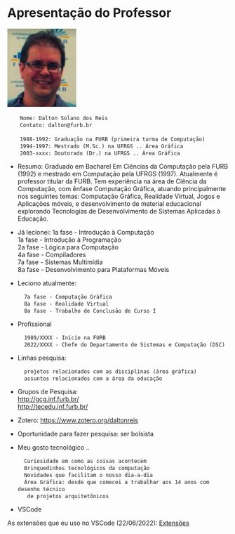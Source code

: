 # Apresentação do Professor

 ![Foto professor](./_._/img_DaltonReis.png "Foto professor")  

        Nome: Dalton Solano dos Reis
        Contato: dalton@furb.br

        1988-1992: Graduação na FURB (primeira turma de Computação)
        1994-1997: Mestrado (M.Sc.) na UFRGS .. Área Gráfica
        2003-xxxx: Doutorado (Dr.) na UFRGS .. Área Gráfica

- Resumo: Graduado em Bacharel Em Ciências da Computação pela FURB (1992) e mestrado em Computação pela UFRGS (1997). Atualmente é professor titular da FURB. Tem experiência na área de Ciência da Computação, com ênfase Computação Gráfica, atuando principalmente nos seguintes temas: Computação Gráfica, Realidade Virtual, Jogos e Aplicações móveis, e desenvolvimento de material educacional explorando Tecnologias de Desenvolvimento de Sistemas Aplicadas à Educação.

- Já lecionei:
        1a fase - Introdução à Computação  
        1a fase - Introdução à Programação  
        2a fase - Lógica para Computação  
        4a fase - Compiladores  
        7a fase - Sistemas Multimídia  
        8a fase - Desenvolvimento para Plataformas Móveis  

- Leciono atualmente:

        7a fase - Computação Gráfica  
        8a fase - Realidade Virtual  
        8a fase - Trabalho de Conclusão de Curso I  

- Profissional

        1989/XXXX - Início na FURB  
        2022/XXXX - Chefe do Departamento de Sistemas e Computação (DSC)  

- Linhas pesquisa:

        projetos relacionados com as disciplinas (área gráfica)  
        assuntos relacionados com a área da educação  

- Grupos de Pesquisa:  
        [<http://gcg.inf.furb.br/>](<http://gcg.inf.furb.br/> "grupo de pesquisa GCG")  
        [<http://tecedu.inf.furb.br/>](<http://tecedu.inf.furb.br/> "grupo de pesquisa TecEdu")  

- Zotero:
        [<https://www.zotero.org/daltonreis>](<https://www.zotero.org/daltonreis> "Zotero")  

- Oportunidade para fazer pesquisa: ser bolsista  

- Meu gosto tecnológico ..
  
        Curiosidade em como as coisas acontecem  
        Brinquedinhos tecnológicos da computação  
        Novidades que facilitam o nosso dia-a-dia  
        Área Gráfica: desde que comecei a trabalhar aos 14 anos com desenho técnico
         de projetos arquitetônicos  

- VSCode

As extensões que eu uso no VSCode (22/06/2022): [Extensões](_._/VsCodeExtensoes.md "Extensões")  
